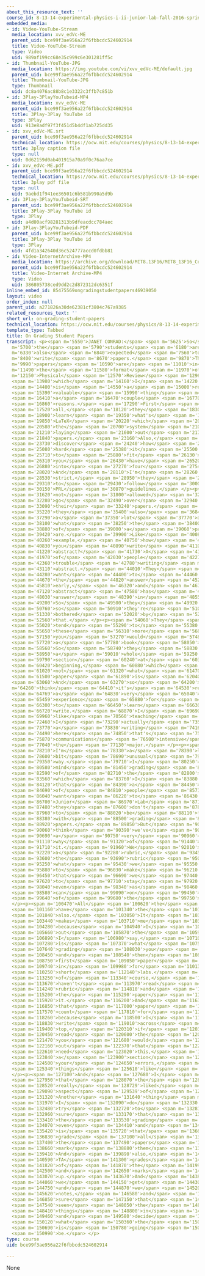 ```yaml
---
about_this_resource_text: ''
course_id: 8-13-14-experimental-physics-i-ii-junior-lab-fall-2016-spring-2017
embedded_media:
- id: Video-YouTube-Stream
  media_location: xvv_edVc-ME
  parent_uid: bce99f3ae956a22f6fbbcdc524602914
  title: Video-YouTube-Stream
  type: Video
  uid: 989af199cc68e35c999c6e301281ff5c
- id: Thumbnail-YouTube-JPG
  media_location: https://img.youtube.com/vi/xvv_edVc-ME/default.jpg
  parent_uid: bce99f3ae956a22f6fbbcdc524602914
  title: Thumbnail-YouTube-JPG
  type: Thumbnail
  uid: dc8a4076ac88b8c1e3322c3ffb7c851b
- id: 3Play-3PlayYouTubeid-MP4
  media_location: xvv_edVc-ME
  parent_uid: bce99f3ae956a22f6fbbcdc524602914
  title: 3Play-3Play YouTube id
  type: 3Play
  uid: 913e8adf97f3f451d5b4df1ab725dd35
- id: xvv_edVc-ME.srt
  parent_uid: bce99f3ae956a22f6fbbcdc524602914
  technical_location: https://ocw.mit.edu/courses/physics/8-13-14-experimental-physics-i-ii-junior-lab-fall-2016-spring-2017/instructor-insights/prof.-janet-conrads-insights/on-grading-student-papers/xvv_edVc-ME.srt
  title: 3play caption file
  type: null
  uid: 0d62159d0ab401915a70a9f0c76aa7ce
- id: xvv_edVc-ME.pdf
  parent_uid: bce99f3ae956a22f6fbbcdc524602914
  technical_location: https://ocw.mit.edu/courses/physics/8-13-14-experimental-physics-i-ii-junior-lab-fall-2016-spring-2017/instructor-insights/prof.-janet-conrads-insights/on-grading-student-papers/xvv_edVc-ME.pdf
  title: 3play pdf file
  type: null
  uid: 9aebd1f941ee36501c6b581b990a5d9b
- id: 3Play-3PlayYouTubeid-SRT
  parent_uid: bce99f3ae956a22f6fbbcdc524602914
  title: 3Play-3Play YouTube id
  type: 3Play
  uid: a4d00acf98281313b9dfeacdcc784aec
- id: 3Play-3PlayYouTubeid-PDF
  parent_uid: bce99f3ae956a22f6fbbcdc524602914
  title: 3Play-3Play YouTube id
  type: 3Play
  uid: 4fd1a342640d36c524777accd0fdbb81
- id: Video-InternetArchive-MP4
  media_location: https://archive.org/download/MIT8.13F16/MIT8_13F16_Conrad_Grading_Student_Papers_300k.mp4
  parent_uid: bce99f3ae956a22f6fbbcdc524602914
  title: Video-Internet Archive-MP4
  type: Video
  uid: 386805738ced9dd2c2d872312dc6351f
inline_embed_id: 85475569ongradingstudentpapers46939050
layout: video
order_index: null
parent_uid: a271826a30de62381cf3804c767a9385
related_resources_text: ''
short_url: on-grading-student-papers
technical_location: https://ocw.mit.edu/courses/physics/8-13-14-experimental-physics-i-ii-junior-lab-fall-2016-spring-2017/instructor-insights/prof.-janet-conrads-insights/on-grading-student-papers
template_type: Tabbed
title: On Grading Student Papers
transcript: <p><span m='5550'>JANET CONRAD:</span> <span m='5625'>So</span> <span
  m='5700'>the</span> <span m='5790'>students</span> <span m='6180'>are</span> <span
  m='6330'>also</span> <span m='6840'>expected</span> <span m='7560'>to</span> <span
  m='8400'>write</span> <span m='8670'>papers.</span> <span m='9870'>The</span> <span
  m='9990'>papers</span> <span m='10590'>are</span> <span m='11010'>in</span> <span
  m='11490'>the</span> <span m='11580'>format</span> <span m='11970'>of</span> <span
  m='12150'>Physical</span> <span m='12570'>Review</span> <span m='12960'>Letters,</span>
  <span m='13980'>which</span> <span m='14160'>I</span> <span m='14220'>think</span>
  <span m='14400'>is</span> <span m='14550'>a</span> <span m='15000'>really</span>
  <span m='15390'>valuable</span> <span m='15990'>thing</span> <span m='16260'>for</span>
  <span m='16410'>a</span> <span m='16470'>couple</span> <span m='16770'>of</span>
  <span m='16860'>reasons.</span> <span m='17290'>First</span> <span m='17430'>of</span>
  <span m='17520'>all,</span> <span m='18120'>they</span> <span m='18300'>actually</span>
  <span m='18900'>learn</span> <span m='19350'>what's</span> <span m='19530'>called</span>
  <span m='19850'>LaTeX</span> <span m='20220'>which</span> <span m='20460'>is</span>
  <span m='20580'>the</span> <span m='20700'>system</span> <span m='21090'>of</span>
  <span m='21210'>laying</span> <span m='21600'>out</span> <span m='21750'>the</span>
  <span m='21840'>papers.</span> <span m='23160'>Also,</span> <span m='23610'>they</span>
  <span m='23730'>discover</span> <span m='24240'>how</span> <span m='24450'>incredibly</span>
  <span m='25080'>hard</span> <span m='25380'>it</span> <span m='25500'>is</span>
  <span m='25710'>to</span> <span m='25880'>fit</span> <span m='26130'>what</span>
  <span m='26310'>you</span> <span m='26430'>have</span> <span m='26520'>done</span>
  <span m='26880'>into</span> <span m='27270'>four</span> <span m='27540'>pages.</span>
  <span m='28020'>And</span> <span m='28110'>I'm</span> <span m='28260'>pretty</span>
  <span m='28530'>strict,</span> <span m='28950'>they</span> <span m='29100'>have</span>
  <span m='29310'>to</span> <span m='29430'>follow</span> <span m='30000'>the</span>
  <span m='30150'>PRL</span> <span m='30870'>guidelines.</span> </p><p><span m='31600'>They're</span>
  <span m='31620'>not</span> <span m='31800'>allowed</span> <span m='32130'>to</span>
  <span m='32280'>go</span> <span m='32490'>over</span> <span m='32940'>on</span>
  <span m='33090'>their</span> <span m='33240'>papers.</span> <span m='34900'>But</span>
  <span m='35220'>they</span> <span m='35400'>also</span> <span m='36840'>learn</span>
  <span m='37290'>a</span> <span m='37350'>lot</span> <span m='37770'>about</span>
  <span m='38100'>what</span> <span m='38250'>the</span> <span m='38400'>elements</span>
  <span m='38880'>of</span> <span m='39000'>a</span> <span m='39060'>paper</span>
  <span m='39420'>are.</span> <span m='39900'>Like</span> <span m='40080'>for</span>
  <span m='40260'>example,</span> <span m='40750'>how</span> <span m='40770'>do</span>
  <span m='40830'>you</span> <span m='40890'>write</span> <span m='41100'>an</span>
  <span m='41220'>abstract?</span> <span m='41730'>A</span> <span m='41790'>lot</span>
  <span m='41970'>of</span> <span m='42030'>people</span> <span m='42270'>have</span>
  <span m='42360'>trouble</span> <span m='42780'>writing</span> <span m='43040'>an</span>
  <span m='43110'>abstract.</span> <span m='44010'>They</span> <span m='44130'>don't</span>
  <span m='44280'>want</span> <span m='44400'>to</span> <span m='44460'>give</span>
  <span m='44670'>the</span> <span m='44820'>answer</span> <span m='45210'>away</span>
  <span m='45810'>early,</span> <span m='46320'>and</span> <span m='46720'>the</span>
  <span m='47120'>abstract</span> <span m='47580'>has</span> <span m='47850'>the</span>
  <span m='48030'>answer</span> <span m='48390'>in</span> <span m='48550'>it.</span>
  <span m='49200'>So</span> <span m='49500'>they</span> <span m='49920'>are--</span>
  <span m='50760'>so</span> <span m='50910'>they're</span> <span m='51030'>really</span>
  <span m='51330'>bothered</span> <span m='52020'>by</span> <span m='52230'>doing</span>
  <span m='52560'>that.</span> </p><p><span m='54060'>They</span> <span m='54270'>also</span>
  <span m='55020'>tend</span> <span m='55290'>to</span> <span m='55380'>write</span>
  <span m='55650'>these</span> <span m='56310'>more</span> <span m='56860'>like</span>
  <span m='57150'>you</span> <span m='57270'>would</span> <span m='57480'>write</span>
  <span m='57720'>a</span> <span m='57780'>book</span> <span m='58050'>report.</span>
  <span m='58560'>So</span> <span m='58740'>they</span> <span m='58830'>have</span>
  <span m='58950'>a</span> <span m='59010'>whole</span> <span m='59250'>history</span>
  <span m='59790'>section</span> <span m='60240'>at</span> <span m='60330'>the</span>
  <span m='60420'>beginning,</span> <span m='60880'>which</span> <span m='60900'>is</span>
  <span m='61020'>not</span> <span m='61320'>what</span> <span m='61470'>a</span>
  <span m='61500'>paper</span> <span m='61890'>is</span> <span m='62040'>about.</span>
  <span m='63060'>And</span> <span m='63270'>so</span> <span m='64200'>I</span> <span
  m='64260'>think</span> <span m='64410'>it's</span> <span m='64530'>really</span>
  <span m='64769'>a</span> <span m='64830'>very</span> <span m='65040'>valuable</span>
  <span m='65459'>experience</span> <span m='65880'>for</span> <span m='66000'>them</span>
  <span m='66300'>to</span> <span m='66450'>learn</span> <span m='66630'>to</span>
  <span m='66720'>write.</span> <span m='68870'>I</span> <span m='69690'>really</span>
  <span m='69960'>like</span> <span m='70560'>teaching</span> <span m='70980'>writing.</span>
  <span m='72460'>I</span> <span m='73290'>actually</span> <span m='73560'>teach</span>
  <span m='73770'>a</span> <span m='73830'>writing</span> <span m='74160'>course</span>
  <span m='74490'>here</span> <span m='74850'>that's</span> <span m='75150'>a</span>
  <span m='75870'>communications</span> <span m='76500'>intensive</span> <span m='76950'>in</span>
  <span m='77040'>the</span> <span m='77130'>major.</span> </p><p><span m='78030'>So</span>
  <span m='78210'>I'm</span> <span m='78330'>a</span> <span m='78390'>little</span>
  <span m='78600'>bit</span> <span m='78690'>unusual</span> <span m='79200'>this</span>
  <span m='79350'>way.</span> <span m='79710'>I</span> <span m='80250'>don't</span>
  <span m='80580'>mind</span> <span m='81450'>grading</span> <span m='82350'>all</span>
  <span m='82590'>of</span> <span m='82710'>the</span> <span m='82800'>papers,</span>
  <span m='83560'>which</span> <span m='83760'>I</span> <span m='83880'>think</span>
  <span m='84120'>that</span> <span m='84390'>a</span> <span m='84450'>lot</span>
  <span m='84690'>of</span> <span m='84810'>people</span> <span m='85710'>don't</span>
  <span m='86040'>want</span> <span m='86220'>to</span> <span m='86430'>teach</span>
  <span m='86700'>Junior</span> <span m='86970'>Lab</span> <span m='87180'>because</span>
  <span m='87480'>they</span> <span m='87600'>don't</span> <span m='87810'>want</span>
  <span m='87960'>to</span> <span m='88020'>be</span> <span m='88110'>faced</span>
  <span m='88380'>with</span> <span m='88500'>grading</span> <span m='88800'>these</span>
  <span m='88920'>papers.</span> <span m='89850'>But</span> <span m='90000'>I</span>
  <span m='90060'>think</span> <span m='90390'>we've</span> <span m='90570'>got</span>
  <span m='90690'>a</span> <span m='90750'>very</span> <span m='90960'>good</span>
  <span m='91110'>way</span> <span m='91320'>of</span> <span m='91440'>doing</span>
  <span m='91710'>it.</span> <span m='91960'>We</span> <span m='92010'>have</span>
  <span m='92220'>a</span> <span m='92280'>rubric,</span> <span m='93450'>and</span>
  <span m='93600'>the</span> <span m='93690'>rubric</span> <span m='95070'>is</span>
  <span m='95250'>what</span> <span m='95430'>we</span> <span m='95550'>use</span>
  <span m='95880'>to</span> <span m='96030'>make</span> <span m='96210'>sure</span>
  <span m='96450'>that</span> <span m='96690'>we</span> <span m='97440'>try</span>
  <span m='97620'>to</span> <span m='97710'>stay</span> <span m='97920'>as</span>
  <span m='98040'>even</span> <span m='98340'>as</span> <span m='98460'>we</span>
  <span m='98580'>can</span> <span m='99090'>on</span> <span m='99450'>all</span>
  <span m='99640'>of</span> <span m='99680'>the</span> <span m='99750'>students.</span>
  </p><p><span m='100470'>All</span> <span m='100620'>the</span> <span m='100740'>students</span>
  <span m='101160'>have</span> <span m='101340'>the</span> <span m='101430'>rubric</span>
  <span m='101840'>also.</span> <span m='103050'>It</span> <span m='103170'>always</span>
  <span m='103440'>makes</span> <span m='103710'>me</span> <span m='103860'>laugh,</span>
  <span m='104280'>because</span> <span m='104940'>I</span> <span m='105300'>hand</span>
  <span m='105660'>out</span> <span m='105870'>the</span> <span m='105960'>rubric.</span>
  <span m='106890'>I</span> <span m='106980'>say,</span> <span m='107100'>this</span>
  <span m='107280'>is</span> <span m='107370'>what</span> <span m='107520'>I'm</span>
  <span m='107640'>grading</span> <span m='108030'>you</span> <span m='108150'>on,</span>
  <span m='108450'>and</span> <span m='108540'>then</span> <span m='108660'>the</span>
  <span m='108750'>first</span> <span m='109050'>paper</span> <span m='109440'>comes</span>
  <span m='109740'>in</span> <span m='109980'>for</span> <span m='110130'>the</span>
  <span m='110250'>short</span> <span m='112140'>labs.</span> <span m='113160'>And</span>
  <span m='113250'>of</span> <span m='113340'>course,</span> <span m='113550'>they</span>
  <span m='113670'>haven't</span> <span m='113970'>read</span> <span m='114150'>the</span>
  <span m='114240'>rubric</span> <span m='114810'>and</span> <span m='114930'>check</span>
  <span m='115200'>the</span> <span m='115290'>paper</span> <span m='115590'>against</span>
  <span m='115920'>it.</span> <span m='116200'>And</span> <span m='116370'>luckily,</span>
  <span m='116850'>that</span> <span m='117000'>paper</span> <span m='117300'>doesn't</span>
  <span m='117570'>count</span> <span m='117810'>for</span> <span m='117930'>anything,</span>
  <span m='118260'>because</span> <span m='118500'>I</span> <span m='118590'>always</span>
  <span m='118830'>write</span> <span m='119010'>across</span> <span m='119310'>the</span>
  <span m='119400'>top,</span> <span m='120310'>if</span> <span m='120360'>you</span>
  <span m='120450'>read</span> <span m='120600'>the</span> <span m='120720'>rubric</span>
  <span m='121470'>you</span> <span m='121680'>would</span> <span m='121830'>find</span>
  <span m='122160'>out</span> <span m='122370'>that</span> <span m='122460'>you</span>
  <span m='122610'>need</span> <span m='123020'>this,</span> <span m='123480'>like</span>
  <span m='123840'>a</span> <span m='123900'>section</span> <span m='124350'>on</span>
  <span m='124500'>your</span> <span m='124650'>errors,</span> <span m='125190'>or</span>
  <span m='125340'>things</span> <span m='125610'>like</span> <span m='125760'>that.</span>
  </p><p><span m='127100'>And</span> <span m='127680'>I</span> <span m='127770'>think</span>
  <span m='127950'>that</span> <span m='128070'>the</span> <span m='128160'>students</span>
  <span m='128520'>really</span> <span m='128729'>liked</span> <span m='128940'>that</span>
  <span m='129090'>aspect</span> <span m='129539'>of</span> <span m='129690'>it.</span>
  <span m='131320'>Another</span> <span m='131640'>thing</span> <span m='131850'>that</span>
  <span m='131970'>I</span> <span m='132090'>do</span> <span m='132330'>to</span>
  <span m='132480'>try</span> <span m='132720'>to</span> <span m='132810'>make</span>
  <span m='132960'>sure</span> <span m='133170'>that</span> <span m='133290'>all</span>
  <span m='133410'>the</span> <span m='133530'>grading</span> <span m='133920'>is</span>
  <span m='134070'>even</span> <span m='134410'>and</span> <span m='134580'>fair</span>
  <span m='135420'>is</span> <span m='135720'>that</span> <span m='136650'>I</span>
  <span m='136830'>grade</span> <span m='137100'>all</span> <span m='137280'>of</span>
  <span m='137400'>the</span> <span m='137490'>papers</span> <span m='138240'>and</span>
  <span m='138660'>mark</span> <span m='138880'>them</span> <span m='139020'>up.</span>
  <span m='139410'>And</span> <span m='139890'>also,</span> <span m='140340'>my</span>
  <span m='140590'>TA</span> <span m='141300'>grades</span> <span m='141690'>all</span>
  <span m='141820'>of</span> <span m='141870'>the</span> <span m='141990'>papers,</span>
  <span m='142500'>and</span> <span m='142650'>marks</span> <span m='142920'>them</span>
  <span m='143070'>up.</span> <span m='143670'>And</span> <span m='143820'>then</span>
  <span m='144060'>we</span> <span m='144150'>get</span> <span m='144300'>together,</span>
  <span m='144750'>and</span> <span m='144870'>we</span> <span m='145200'>compare</span>
  <span m='145620'>notes,</span> <span m='146580'>and</span> <span m='146700'>make</span>
  <span m='146850'>sure</span> <span m='147150'>that</span> <span m='147330'>we've</span>
  <span m='147540'>seen</span> <span m='148050'>the</span> <span m='148140'>same</span>
  <span m='148410'>things</span> <span m='148800'>in</span> <span m='148950'>them,</span>
  <span m='149460'>and</span> <span m='149580'>decide</span> <span m='149970'>on</span>
  <span m='150120'>what</span> <span m='150360'>the</span> <span m='150450'>grade</span>
  <span m='150690'>is</span> <span m='150780'>going</span> <span m='150930'>to</span>
  <span m='150990'>be.</span> </p>
type: course
uid: bce99f3ae956a22f6fbbcdc524602914

---
```

None